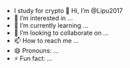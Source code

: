 - I study for crypto 👋 Hi, I’m @Lipu2017
- 👀 I’m interested in ...
- 🌱 I’m currently learning ...
- 💞️ I’m looking to collaborate on ...
- 📫 How to reach me ...
- 😄 Pronouns: ...
- ⚡ Fun fact: ...

<!---
Lipu2017/Lipu2017 is a ✨ special ✨ repository because its `README.md` (this file) appears on your GitHub profile.

You can click the Preview link to take a look at your changes.
--->
